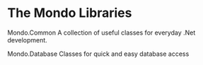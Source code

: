 # The Mondo Libraries

Mondo.Common
  A collection of useful classes for everyday .Net development.
  
Mondo.Database
  Classes for quick and easy database access
